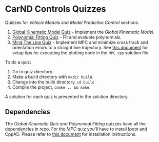 # CarND Controls Quizzes

Quizzes for *Vehicle Models* and *Model Predictive Control* sections.

1. [Global Kinematic Model Quiz](./global_kinematic_model) - Implement the *Global Kinematic Model*.
2. [Polynomial Fitting Quiz](./polyfit) - Fit and evaluate polynomials.
3. [Mind The Line Quiz](./mpc_to_line) - Implement MPC and minimize cross track and orientation errors to a straight line trajectory.  See [this document](https://github.com/udacity/CarND-MPC-Quizzes/blob/master/install_Ipopt_CppAD.md) for setup tips for executing the plotting code in the ```MPC.cpp``` solution file.

To do a quiz:

1. Go to quiz directory.
2. Make a build directory with `mkdir build`.
3. Change into the build directory, `cd build`.
4. Compile the project, `cmake .. && make`.

A solution for each quiz is presented in the solution directory.

## Dependencies

The *Global Kinematic Quiz* and *Polynomial Fitting* quizzes have all the dependencies in repo. For the *MPC* quiz
you'll have to install Ipopt and CppAD.  Please refer to [this document](https://github.com/udacity/CarND-MPC-Quizzes/blob/master/install_Ipopt_CppAD.md) for installation instructions.
